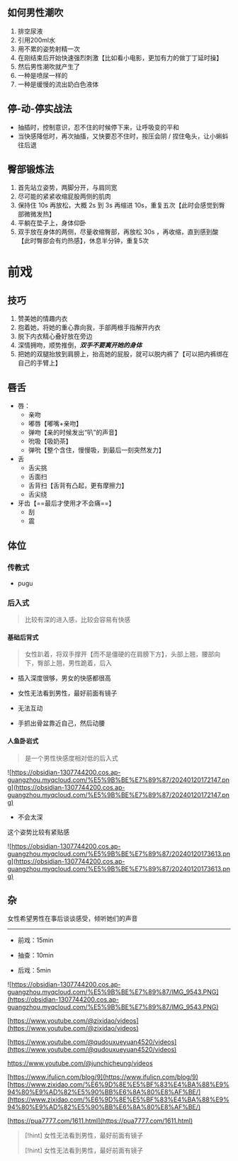 ## 如何男性潮吹
1. 排空尿液
2. 引用200ml水
3. 用不累的姿势射精一次
4. 在刚结束后开始快速强烈刺激【比如看小电影，更加有力的做丁丁延时操】
5. 然后男性潮吹就产生了
6. 一种是喷尿一样的
7. 一种是缓慢的流出奶白色液体

## 停-动-停实战法
- 抽插时，控制意识，忍不住的时候停下来，让呼吸变的平和
- 当快感降低时，再次抽搐，又快要忍不住时，按压会阴 / 捏住龟头，让小蝌蚪往后退
## 臀部锻炼法
1. 首先站立姿势，两脚分开，与肩同宽
2. 尽可能的紧紧收缩屁股两侧的肌肉
3. 保持住 10s 再放松，大概 2s 到 3s 再缩进 10s，重复五次【此时会感觉到臀部微微发热】
4. 平躺在垫子上，身体仰卧
5. 双手放在身体的两侧，尽量收缩臀部，再放松 30s ，再收缩，直到感到酸【此时臀部会有灼热感】，休息半分钟，重复5次

# 前戏

## 技巧
1. 赞美她的情趣内衣
2. 抱着她，将她的重心靠向我，手部两根手指解开内衣
3. 脱下内衣精心叠好放在旁边
4. 深情拥吻，顺势推倒，**_双手不要离开她的身体_**
5. 把她的双腿抬放到肩膀上，抬高她的屁股，就可以脱内裤了【可以把内裤绑在自己的手臂上】

## 唇舌
- 唇：
	- 亲吻
	- 嘟唇【嘟嘴+亲吻】
	- 弹吻【亲的时候发出“叭”的声音】
	- 吮吸【吸奶茶】
	- 弹吮【整个含住，慢慢吸，到最后一刻突然发力】
- 舌
	- 舌尖挑
	- 舌面扫
	- 舌背扫【舌背有凸起，更有摩擦力】
	- 舌尖绕
- 牙齿【==最后才使用才不会痛==】
	- 刮
	- 震






## 体位
### 传教式
- pugu


### 后入式

> 比较有深的进入感，比较会容易有快感

#### 基础后背式

> 女性趴着，将双手撑开【而不是僵硬的在肩膀下方】，头部上翘，腰部向下，臀部上翘，男性跪着，后入

- 插入深度很够，男女的快感都很高
    
- 女性无法看到男性，最好前面有镜子
    
- 无法互动
    
- 手抓出骨盆靠近自己，然后动腰
    

#### 人鱼卧岩式

> 是一个男性快感度相对低的后入式

![https://obsidian-1307744200.cos.ap-guangzhou.myqcloud.com/%E5%9B%BE%E7%89%87/20240120172147.png](https://obsidian-1307744200.cos.ap-guangzhou.myqcloud.com/%E5%9B%BE%E7%89%87/20240120172147.png)

- 不会太深

这个姿势比较有紧贴感

![https://obsidian-1307744200.cos.ap-guangzhou.myqcloud.com/%E5%9B%BE%E7%89%87/20240120173613.png](https://obsidian-1307744200.cos.ap-guangzhou.myqcloud.com/%E5%9B%BE%E7%89%87/20240120173613.png)

## 杂

女性希望男性在事后谈谈感受，倾听她们的声音

---

- 前戏：15min
    
- 抽查：10min
    
- 后戏：5min
    

![https://obsidian-1307744200.cos.ap-guangzhou.myqcloud.com/%E5%9B%BE%E7%89%87/IMG_9543.PNG](https://obsidian-1307744200.cos.ap-guangzhou.myqcloud.com/%E5%9B%BE%E7%89%87/IMG_9543.PNG)

[https://www.youtube.com/@zixidao/videos](https://www.youtube.com/@zixidao/videos)

[https://www.youtube.com/@qudouxueyuan4520/videos](https://www.youtube.com/@qudouxueyuan4520/videos)

https://www.youtube.com/@junchicheung/videos

[https://www.ifulicn.com/blog/9](https://www.ifulicn.com/blog/9)
[https://www.zixidao.com/%E6%9D%8E%E5%BF%83%E4%BA%88%E9%94%80%E9%AD%82%E5%90%BB%E6%8A%80%E8%AF%BE/](https://www.zixidao.com/%E6%9D%8E%E5%BF%83%E4%BA%88%E9%94%80%E9%AD%82%E5%90%BB%E6%8A%80%E8%AF%BE/)

[https://pua7777.com/1611.html](https://pua7777.com/1611.html)

> [!hint] 女性无法看到男性，最好前面有镜子
> 
> [!hint] 女性无法看到男性，最好前面有镜子
